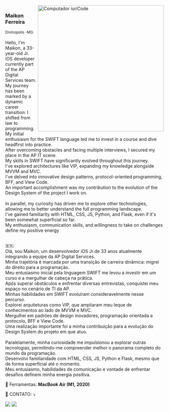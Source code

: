 <img src="https://raw.githubusercontent.com/MicaelliMedeiros/micaellimedeiros/master/image/computer-illustration.png" min-width="400px" max-width="400px" width="400px" align="right" alt="Computador iuriCode">

<p align="left"> 
<h3>Maikon Ferreira</h3>
<small>Divinopolis -MG.</small>
</br>
</br>
  Hello, I'm Maikon, a 33-year-old Jr. iOS developer currently part of the AP Digital Services team.<br>
  My journey has been marked by a dynamic career transition: I shifted from law to programming.<br>
  My initial enthusiasm for the SWIFT language led me to invest in a course and dive headfirst into practice.<br>
  After overcoming obstacles and facing multiple interviews, I secured my place in the AP IT scene.<br>
  My skills in SWIFT have significantly evolved throughout this journey.<br>
  I've explored architectures like VIP, expanding my knowledge alongside MVVM and MVC.<br>
  I've delved into innovative design patterns, protocol-oriented programming, BFF, and View Code.<br>
  An important accomplishment was my contribution to the evolution of the Design System of the project I work on.<br>
  <br>
  In parallel, my curiosity has driven me to explore other technologies, allowing me to better understand the full programming landscape.<br>
  I've gained familiarity with HTML, CSS, JS, Python, and Flask, even if it's been somewhat superficial so far.<br>
  My enthusiasm, communication skills, and willingness to take on challenges define my positive energy
</p>
<p align="left">
</br>
🇧🇷:</br>
 Olá, sou Maikon, um desenvolvedor iOS Jr.de 33 anos atualmente integrando a equipe da AP Digital Services.</br>
 Minha trajetória é marcada por uma transição de carreira dinâmica: migrei do direito para a programação.</br> 
 Meu entusiasmo inicial pela linguagem SWIFT me levou a investir em um curso e a mergulhar de cabeça na prática.</br> 
 Após superar obstáculos e enfrentar diversas entrevistas, conquistei meu espaço no cenário de TI da AP.</br>
 Minhas habilidades em SWIFT evoluíram consideravelmente nesse percurso.</br> 
 Explorei arquiteturas como VIP, que ampliaram meu leque de conhecimentos ao lado de MVVM e MVC.</br>
 Mergulhei em padrões de design inovadores, programação orientada a protocolo, BFF e View Code.</br>
 Uma realização importante foi a minha contribuição para a evolução do Design System do projeto em que atuo.</br>
</br>  
 Paralelamente, minha curiosidade me impulsionou a explorar outras tecnologias, permitindo-me compreender melhor o panorama completo do mundo da programação.</br>
 Desenvolvi familiaridade com HTML, CSS, JS, Python e Flask, mesmo que de forma superficial até o momento.</br>
 Meu entusiasmo, habilidades de comunicação e vontade de enfrentar desafios definem minha energia positiva.</p>
</p>
<p align="left">
  💼 Ferramentas: <strong>MacBook Air (M1, 2020)</strong>
</p>

<p align="left">
  💌 CONTATO: ⤵️


</p>

<p align="left">
  <a href="https://www.linkedin.com/in/maikonferreiradev" alt="Linkedin">
  <img src="https://img.shields.io/badge/-Linkedin-0e76a8?style=flat-square&logo=Linkedin&logoColor=white"/></a>

  <a href="https://acesse.one/FtjR2" alt="WhatsApp">
  <img src="https://img.shields.io/badge/-WhatsApp-25d366?style=flat-square&labelColor=25d366&logo=whatsapp&logoColor=white&link=WPP AQUI"/></a>
</p>  
